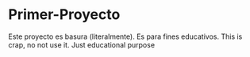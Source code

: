 # Primer-Proyecto
Este proyecto es basura (literalmente). Es para fines educativos.
This is crap, no not use it. Just educational purpose
